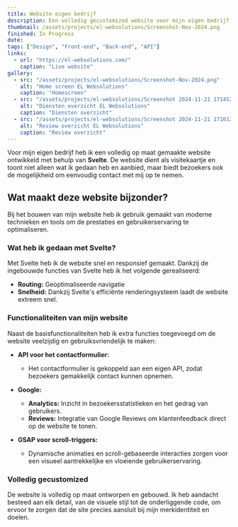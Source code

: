 ```yaml
---
title: Website eigen bedrijf
description: Een volledig gecustomized website voor mijn eigen bedrijf, ontwikkeld met Svelte.
thumbnail: /assets/projects/el-websolutions/Screenshot-Nov-2024.png
finished: In Progress
date:
tags: ["Design", "Front-end", "Back-end", "API"]
links:
  - url: "https://el-websolutions.com/"
    caption: "Live website"
gallery:
  - src: "/assets/projects/el-websolutions/Screenshot-Nov-2024.png"
    alt: "Home screen EL Websolutions"
    caption: "Homescreen"
  - src: "/assets/projects/el-websolutions/Screenshot 2024-11-21 171452.png"
    alt: "Diensten overzicht EL Websolutions"
    caption: "Diensten overzicht"
  - src: "/assets/projects/el-websolutions/Screenshot 2024-11-21 171612.png"
    alt: "Review overzicht EL Websolutions"
    caption: "Review overzicht"
---
```


Voor mijn eigen bedrijf heb ik een volledig op maat gemaakte website ontwikkeld met behulp van **Svelte**. De website dient als visitekaartje en toont niet alleen wat ik gedaan heb en aanbied, maar biedt bezoekers ook de mogelijkheid om eenvoudig contact met mij op te nemen.

## Wat maakt deze website bijzonder?

Bij het bouwen van mijn website heb ik gebruik gemaakt van moderne technieken en tools om de prestaties en gebruikerservaring te optimaliseren.

### Wat heb ik gedaan met Svelte?

Met Svelte heb ik de website snel en responsief gemaakt. Dankzij de ingebouwde functies van Svelte heb ik het volgende gerealiseerd:
- **Routing:** Geoptimaliseerde navigatie
- **Snelheid:** Dankzij Svelte's efficiënte renderingsysteem laadt de website extreem snel.

### Functionaliteiten van mijn website

Naast de basisfunctionaliteiten heb ik extra functies toegevoegd om de website veelzijdig en gebruiksvriendelijk te maken:

- **API voor het contactformulier:**
    - Het contactformulier is gekoppeld aan een eigen API, zodat bezoekers gemakkelijk contact kunnen opnemen.
  
- **Google:**
    - **Analytics:** Inzicht in bezoekersstatistieken en het gedrag van gebruikers.
    - **Reviews:** Integratie van Google Reviews om klantenfeedback direct op de website te tonen.

- **GSAP voor scroll-triggers:**
    - Dynamische animaties en scroll-gebaseerde interacties zorgen voor een visueel aantrekkelijke en vloeiende gebruikerservaring.

### Volledig gecustomized

De website is volledig op maat ontworpen en gebouwd. Ik heb aandacht besteed aan elk detail, van de visuele stijl tot de onderliggende code, om ervoor te zorgen dat de site precies aansluit bij mijn merkidentiteit en doelen.
